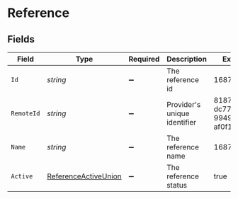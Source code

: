 # Reference


## Fields

| Field                                                                   | Type                                                                    | Required                                                                | Description                                                             | Example                                                                 |
| ----------------------------------------------------------------------- | ----------------------------------------------------------------------- | ----------------------------------------------------------------------- | ----------------------------------------------------------------------- | ----------------------------------------------------------------------- |
| `Id`                                                                    | *string*                                                                | :heavy_minus_sign:                                                      | The reference id                                                        | 1687-3                                                                  |
| `RemoteId`                                                              | *string*                                                                | :heavy_minus_sign:                                                      | Provider's unique identifier                                            | 8187e5da-dc77-475e-9949-af0f1fa4e4e3                                    |
| `Name`                                                                  | *string*                                                                | :heavy_minus_sign:                                                      | The reference name                                                      | 1687-4                                                                  |
| `Active`                                                                | [ReferenceActiveUnion](../../Models/Components/ReferenceActiveUnion.md) | :heavy_minus_sign:                                                      | The reference status                                                    | true                                                                    |